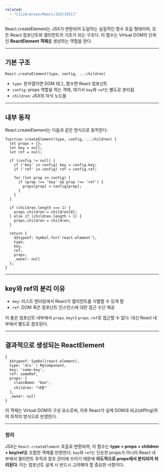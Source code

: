 ```yaml
---
related:
  - "[[Libraries/React/JSX|JSX]]"
---
```

React.createElement는 JSX가 변환되어 도달하는 실질적인 함수 호출 형태이며, 모든 React 컴포넌트와 엘리먼트의 기초가 되는 구조다. 이 함수는 Virtual DOM의 단위인 **ReactElement 객체**를 생성하는 역할을 한다.

---

## 기본 구조

```tsx
React.createElement(type, config, ...children)
```

- `type`: 문자열이면 DOM 태그, 함수면 React 컴포넌트
- `config`: props 역할을 하는 객체, 여기서 `key`와 `ref`는 별도로 분리됨
- `children`: JSX의 자식 노드들

---

## 내부 동작

React.createElement는 다음과 같은 방식으로 동작한다:

```tsx
function createElement(type, config, ...children) {
  let props = {};
  let key = null;
  let ref = null;

  if (config != null) {
    if ('key' in config) key = config.key;
    if ('ref' in config) ref = config.ref;

    for (let prop in config) {
      if (prop !== 'key' && prop !== 'ref') {
        props[prop] = config[prop];
      }
    }
  }

  if (children.length === 1) {
    props.children = children[0];
  } else if (children.length > 1) {
    props.children = children;
  }

  return {
    $$typeof: Symbol.for('react.element'),
    type,
    key,
    ref,
    props,
    _owner: null
  };
}
```

---

## key와 ref의 분리 이유

- `key`: 리스트 렌더링에서 React가 엘리먼트를 식별할 수 있게 함
- `ref`: DOM 혹은 컴포넌트 인스턴스에 대한 접근 수단 제공

이 둘은 컴포넌트 내부에서 `props.key`나 `props.ref`로 접근할 수 없다. 대신 React 내부에서 별도로 참조된다.

---

## 결과적으로 생성되는 ReactElement

```tsx
{
  $$typeof: Symbol(react.element),
  type: 'div' | MyComponent,
  key: 'some-key',
  ref: someRef,
  props: {
    className: "box",
    children: "내용"
  },
  _owner: null
}
```

이 객체는 Virtual DOM의 구성 요소로써, 이후 React가 실제 DOM과 비교(diffing)하여 최적의 방식으로 반영한다.

---

### 정리

JSX는 `React.createElement` 호출로 변환되며, 이 함수는 **type + props + children + key/ref**를 조합한 객체를 반환한다. `key`와 `ref`는 단순한 props가 아니라 React 내부에서 엘리먼트 추적과 참조 관리에 쓰이기 때문에 **의도적으로 props에서 분리되어 처리된다**. 이는 컴포넌트 설계 시 반드시 고려해야 할 중요한 사항이다.